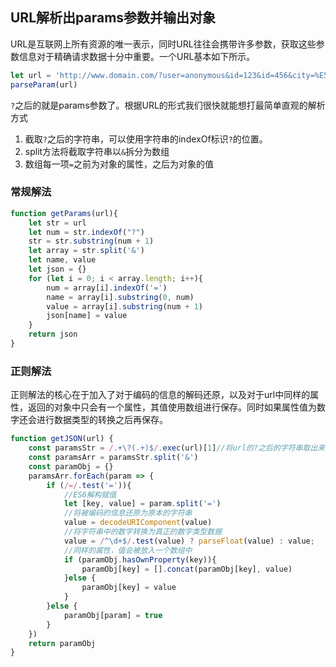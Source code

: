 ## URL解析出params参数并输出对象

URL是互联网上所有资源的唯一表示，同时URL往往会携带许多参数，获取这些参数信息对于精确请求数据十分中重要。一个URL基本如下所示。

```javascript
let url = 'http://www.domain.com/?user=anonymous&id=123&id=456&city=%E5%8C%97%E4%BA%AC&enabled';
parseParam(url)
```

`?`之后的就是params参数了。根据URL的形式我们很快就能想打最简单直观的解析方式

1. 截取`?`之后的字符串，可以使用字符串的indexOf标识`?`的位置。
2. split方法将截取字符串以`&`拆分为数组
3. 数组每一项`=`之前为对象的属性，之后为对象的值

### 常规解法

```javascript
function getParams(url){
    let str = url
    let num = str.indexOf("?")
    str = str.substring(num + 1)
    let array = str.split('&')
    let name, value
    let json = {}
    for (let i = 0; i < array.length; i++){
        num = array[i].indexOf('=')
        name = array[i].substring(0, num)
        value = array[i].substring(num + 1)
        json[name] = value
    }
    return json
}
```

### 正则解法

正则解法的核心在于加入了对于编码的信息的解码还原，以及对于url中同样的属性，返回的对象中只会有一个属性，其值使用数组进行保存。同时如果属性值为数字还会进行数据类型的转换之后再保存。

```javascript
function getJSON(url) {
    const paramsStr = /.+\?(.+)$/.exec(url)[1]//将url的?之后的字符串取出来
    const paramsArr = paramsStr.split('&')
    const paramObj = {}
    paramsArr.forEach(param => {
        if (/=/.test('=')){
            //ES6解构赋值
            let [key, value] = param.split('=')
            //将被编码的信息还原为原本的字符串
            value = decodeURIComponent(value)
            //将字符串中的数字转换为真正的数字类型数据
            value = /^\d+$/.test(value) ? parseFloat(value) : value;
            //同样的属性，值会被放入一个数组中
            if (paramObj.hasOwnProperty(key)){
                paramObj[key] = [].concat(paramObj[key], value)
            }else {
                paramObj[key] = value
            }
        }else {
            paramObj[param] = true
        }
    })
    return paramObj
}
```



